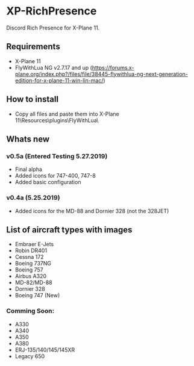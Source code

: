 # XP-RichPresence
Discord Rich Presence for X-Plane 11.
## Requirements
- X-Plane 11
- FlyWithLua NG v2.7.17 and up (https://forums.x-plane.org/index.php?/files/file/38445-flywithlua-ng-next-generation-edition-for-x-plane-11-win-lin-mac/)
## How to install
- Copy all files and paste them into X-Plane 11\Resources\plugins\FlyWithLua\
## Whats new
### v0.5a (Entered Testing 5.27.2019)
- Final alpha
- Added icons for 747-400, 747-8
- Added basic configuration
### v0.4a (5.25.2019)
- Added icons for the MD-88 and Dornier 328 (not the 328JET)
## List of aircraft types with images
- Embraer E-Jets
- Robin DR401
- Cessna 172
- Boeing 737NG
- Boeing 757
- Airbus A320
- MD-82/MD-88
- Dornier 328
- Boeing 747 (New)
### Comming Soon:
- A330
- A340
- A350
- A380
- ERJ-135/140/145/145XR
- Legacy 650